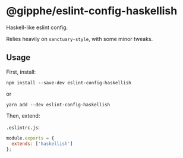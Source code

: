 # @gipphe/eslint-config-haskellish

Haskell-like eslint config.

Relies heavily on `sanctuary-style`, with some minor tweaks.

## Usage

First, install:

```shell
npm install --save-dev eslint-config-haskellish
```

or

```shell
yarn add --dev eslint-config-haskellish
```

Then, extend:

`.eslintrc.js`:

```javascript
module.exports = {
  extends: ['haskellish']
};
```
